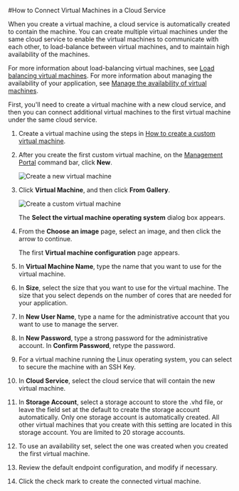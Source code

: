 <!-- deleted by customization
Virtual machines created with the Service Management deployment model are always placed in a cloud service. The cloud service acts as a container and provides a unique public DNS name, a public IP address, and a set of endpoints to access the virtual machine over the Internet. The cloud service can be in a virtual network, but that's not a requirement.

If a cloud service isn't in a virtual network, it's called a *standalone* cloud service. The virtual machines in a standalone cloud service can only communicate with other virtual machines by using the other virtual machines’ public DNS names, and that traffic travels over the Internet. If a cloud service is in a virtual network, the virtual machines in that cloud service can communicate with all other virtual machines in the virtual network without sending any traffic over the Internet.

If you place your virtual machines in the same standalone cloud service, you can take still use load balancing and availability sets. For details, see [Load balancing virtual machines](/documentation/articles/load-balance-virtual-machines) and [Manage the availability of virtual machines](/documentation/articles/manage-availability-virtual-machines). However, you can't organize the virtual machines on subnets or connect a standalone cloud service to your on-premises network. Here's an example:

![Virtual machines in a standalone cloud service](./media/howto-connect-vm-cloud-service/CloudServiceExample.png)

If you place your virtual machines in a virtual network, you can decide how many cloud services you want to use for load balancing and availability sets. Additionally, you can organize the virtual machines on subnets in the same way as your on-premises network and connect the virtual network to your on-premises network. Here's an example:

![Virtual machines in a virtual network](./media/howto-connect-vm-cloud-service/VirtualNetworkExample.png)

Virtual networks are the recommended way to connect virtual machines in Azure. The best practice is to configure each tier of your application in a separate cloud service. However, you may need to combine some virtual machines from different application tiers into the same cloud service to remain within the maximum of 200 cloud services per subscription. To review this and other limits, see [Azure Subscription and Service Limits, Quotas, and Constraints](/documentation/articles/azure-subscription-service-limits).

## Connect VMs in a virtual network

To connect virtual machines in a virtual network:

1.	Create the virtual network in the [Azure Management Portal](http://manage.windowsazure.cn). For more information, see [Virtual Network Configuration Tasks](/documentation/services/virtual-machines/).
2.	Create the set of cloud services for your deployment to reflect your design for availability sets and load balancing. In the portal, click **New > Compute > Cloud Service > Custom Create** for each cloud service.
3.	To create each new virtual machine, click **New > Compute > Virtual Machine > From Gallery**. Choose the correct cloud service and virtual network for the VM. If the cloud service is already joined to a virtual network, its name will already be selected for you.

![Selecting a cloud service for a virtual machine](./media/howto-connect-vm-cloud-service/VMConfig1.png)

## Connect VMs in a standalone cloud service

To connect virtual machines in a standalone cloud service:

1.	Create the cloud service in the [Azure Management Portal](http://manage.windowsazure.cn). Click **New > Compute > Cloud Service > Custom Create**. Or, you can create the cloud service for your deployment when you create your first virtual machine.
2.	When you create the virtual machines, choose the name of cloud service created in the previous step.
![Add a virtual machine to an existing cloud service](./media/howto-connect-vm-cloud-service/Connect-VM-to-CS.png)

##Resources
[Load balancing virtual machines](/documentation/articles/load-balance-virtual-machines)

[Manage the availability of virtual machines](/documentation/articles/manage-availability-virtual-machines)

[Virtual Network Configuration Tasks](/documentation/services/virtual-machines/)

After you create a virtual machine, it's a good idea to add a data disk so your services and workloads have a location to store data. See one of the following:

[How to Attach a Data Disk to a Linux Virtual Machine](/documentation/articles/virtual-machines-linux-how-to-attach-disk)

[How to Attach a Data Disk to a Windows Virtual Machine](/documentation/articles/storage-windows-attach-disk)

-->
<!-- keep by customization: begin -->
<properties authors="kathydav" editor="tysonn" manager="donaldg" /> 


#How to Connect Virtual Machines in a Cloud Service



When you create a virtual machine, a cloud service is automatically created to contain the machine. You can create multiple virtual machines under the same cloud service to enable the virtual machines to communicate with each other, to load-balance between virtual machines, and to maintain high availability of the machines. 

For more information about load-balancing virtual machines, see [Load balancing virtual machines](../../articles/load-balance-virtual-machines/). For more information about managing the availability of your application, see [Manage the availability of virtual machines](../../articles/manage-availability-virtual-machines/). 


First, you'll need to create a virtual machine with a new cloud service, and then you can connect additional virtual machines to the first virtual machine under the same cloud service. 



1. Create a virtual machine using the steps in [How to create a custom virtual machine](../../articles/virtual-machines-create-custom/).


2. After you create the first custom virtual machine, on the [Management Portal](http://manage.windowsazure.cn) command bar, click **New**.


	![Create a new virtual machine](./media/howto-connect-vm-cloud-service/Create.png)

3. Click **Virtual Machine**, and then click **From Gallery**.


	![Create a custom virtual machine](./media/howto-connect-vm-cloud-service/CreateNew.png)

	The **Select the virtual machine operating system** dialog box appears. 


4. From the **Choose an image** page, select an image, and then click the arrow to continue.


	The first **Virtual machine configuration** page appears.


5. In **Virtual Machine Name**, type the name that you want to use for the virtual machine.

6. In **Size**, select the size that you want to use for the virtual machine. The size that you select depends on the number of cores that are needed for your application.

7. In **New User Name**, type a name for the administrative account that you want to use to manage the server.


8. In **New Password**, type a strong password for the administrative account. In **Confirm Password**, retype the password.


9. For a virtual machine running the Linux operating system, you can select to secure the machine with an SSH Key.


10. In **Cloud Service**, select the cloud service that will contain the new virtual machine.

11. In **Storage Account**, select a storage account to store the .vhd file, or leave the field set at the default to create the storage account automatically. Only one storage account is automatically created. All other virtual machines that you create with this setting are located in this storage account. You are limited to 20 storage accounts.


12. To use an availability set, select the one was created when you created the first virtual machine.

13. Review the default endpoint configuration, and modify if necessary. 

14. Click the check mark to create the connected virtual machine.

<!-- keep by customization: end -->